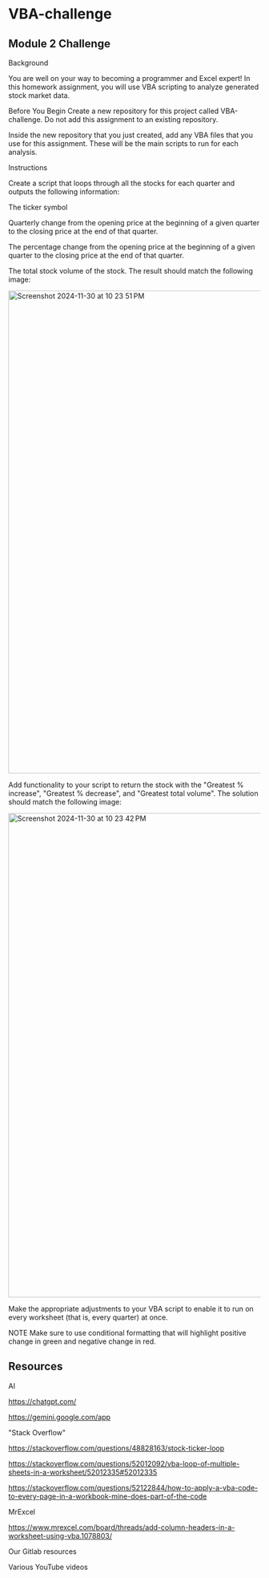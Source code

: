 # VBA-challenge


<!-- MODULE 2 CHALLENGE -->

## Module 2 Challenge


Background

You are well on your way to becoming a programmer and Excel expert! In this homework assignment, you will use VBA scripting to analyze generated stock market data.

Before You Begin
Create a new repository for this project called VBA-challenge. Do not add this assignment to an existing repository.

Inside the new repository that you just created, add any VBA files that you use for this assignment. These will be the main scripts to run for each analysis.


Instructions

Create a script that loops through all the stocks for each quarter and outputs the following information:

The ticker symbol

Quarterly change from the opening price at the beginning of a given quarter to the closing price at the end of that quarter.

The percentage change from the opening price at the beginning of a given quarter to the closing price at the end of that quarter.

The total stock volume of the stock. The result should match the following image:

<img width="963" alt="Screenshot 2024-11-30 at 10 23 51 PM" src="https://github.com/user-attachments/assets/50254bb6-6837-4539-a100-4facbe6bd122">


Add functionality to your script to return the stock with the "Greatest % increase", "Greatest % decrease", and "Greatest total volume". The solution should match the following image:

<img width="966" alt="Screenshot 2024-11-30 at 10 23 42 PM" src="https://github.com/user-attachments/assets/46a2b61a-f4ae-4fd4-9994-797b78d0abf7">


Make the appropriate adjustments to your VBA script to enable it to run on every worksheet (that is, every quarter) at once.

NOTE
Make sure to use conditional formatting that will highlight positive change in green and negative change in red.


<!-- MY RESOURCES -->

## Resources

AI

https://chatgpt.com/

https://gemini.google.com/app

"Stack Overflow" 

https://stackoverflow.com/questions/48828163/stock-ticker-loop

https://stackoverflow.com/questions/52012092/vba-loop-of-multiple-sheets-in-a-worksheet/52012335#52012335

https://stackoverflow.com/questions/52122844/how-to-apply-a-vba-code-to-every-page-in-a-workbook-mine-does-part-of-the-code

MrExcel

https://www.mrexcel.com/board/threads/add-column-headers-in-a-worksheet-using-vba.1078803/

Our Gitlab resources

Various YouTube videos
